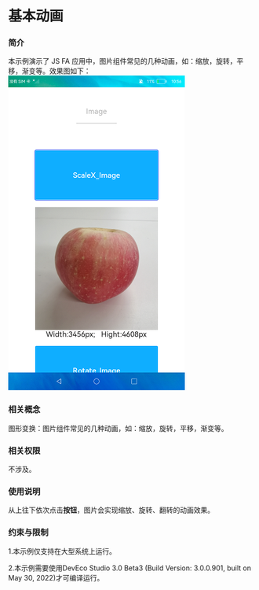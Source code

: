 # 基本动画

### 简介

本示例演示了 JS FA 应用中，图片组件常见的几种动画，如：缩放，旋转，平移，渐变等。效果图如下：
![](screenshots/device/JsImage.png)

### 相关概念

图形变换：图片组件常见的几种动画，如：缩放，旋转，平移，渐变等。

### 相关权限

不涉及。

### 使用说明

从上往下依次点击**按钮**，图片会实现缩放、旋转、翻转的动画效果。

### 约束与限制

1.本示例仅支持在大型系统上运行。

2.本示例需要使用DevEco Studio 3.0 Beta3 (Build Version: 3.0.0.901, built on May 30, 2022)才可编译运行。